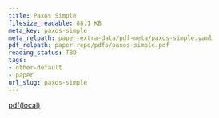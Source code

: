 ```yaml
---
title: Paxos Simple
filesize_readable: 88.1 KB
meta_key: paxos-simple
meta_relpath: paper-extra-data/pdf-meta/paxos-simple.yaml
pdf_relpath: paper-repo/pdfs/paxos-simple.pdf
reading_status: TBD
tags:
- other-default
- paper
url_slug: paxos-simple
---
```


[pdf(local)](../../paper-repo/pdfs/paxos-simple.pdf)
